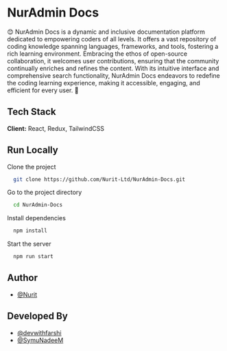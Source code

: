 # NurAdmin Docs

😊 NurAdmin Docs is a dynamic and inclusive documentation platform dedicated to empowering coders of all levels. It offers a vast repository of coding knowledge spanning languages, frameworks, and tools, fostering a rich learning environment. Embracing the ethos of open-source collaboration, it welcomes user contributions, ensuring that the community continually enriches and refines the content. With its intuitive interface and comprehensive search functionality, NurAdmin Docs endeavors to redefine the coding learning experience, making it accessible, engaging, and efficient for every user. 🚀

## Tech Stack

**Client:** React, Redux, TailwindCSS

## Run Locally

Clone the project

```bash
  git clone https://github.com/Nurit-Ltd/NurAdmin-Docs.git
```

Go to the project directory

```bash
  cd NurAdmin-Docs
```

Install dependencies

```bash
  npm install
```

Start the server

```bash
  npm run start
```

## Author

- [@Nurit](https://github.com/nursoftwarebd)

## Developed By

- [@devwithfarshi](https://github.com/devwithfarshi)
- [@SymuNadeeM](https://github.com/SymuNadeeM)
